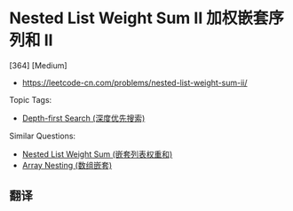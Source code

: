 # Nested List Weight Sum II 加权嵌套序列和 II

[364] [Medium]

- https://leetcode-cn.com/problems/nested-list-weight-sum-ii/

Topic Tags:

- [Depth-first Search (深度优先搜索)](https://leetcode-cn.com/tag/depth-first-search/)

Similar Questions:

- [Nested List Weight Sum (嵌套列表权重和)](https://leetcode-cn.com/problems/nested-list-weight-sum/)
- [Array Nesting (数组嵌套)](https://leetcode-cn.com/problems/array-nesting/)

## 翻译
